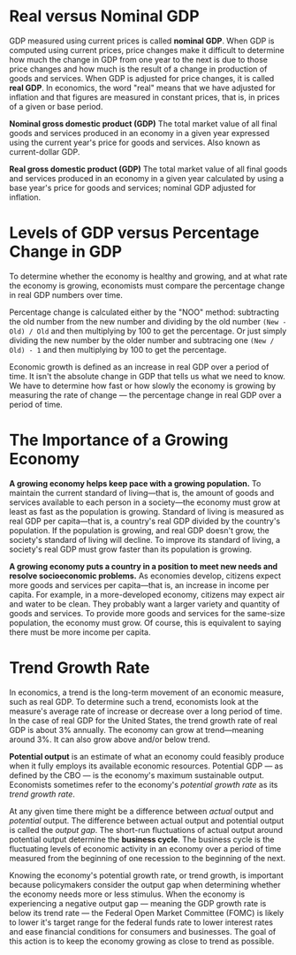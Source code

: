 # Real versus Nominal GDP

GDP measured using current prices is called **nominal GDP**. When GDP is computed using current prices, price changes make it difficult to determine how much the change in GDP from one year to the next is due to those price changes and how much is the result of a change in production of goods and services. When GDP is adjusted for price changes, it is called **real GDP**. In economics, the word "real" means that we have adjusted for inflation and that figures are measured in constant prices, that is, in prices of a given or base period.

**Nominal gross domestic product (GDP)**
The total market value of all final goods and services produced in an economy in a given year expressed using the current year's price for goods and services. Also known as current-dollar GDP.

**Real gross domestic product (GDP)**
The total market value of all final goods and services produced in an economy in a given year calculated by using a base year's price for goods and services; nominal GDP adjusted for inflation.

# Levels of GDP versus Percentage Change in GDP
To determine whether the economy is healthy and growing, and at what rate the economy is growing, economists must compare the percentage change in real GDP numbers over time.

Percentage change is calculated either by the "NOO" method: subtracting the old number from the new number and dividing by the old number `(New - Old) / Old` and then multiplying by 100 to get the percentage. Or just simply dividing the new number by the older number and subtracing one `(New / Old) - 1` and then multiplying by 100 to get the percentage. 

Economic growth is defined as an increase in real GDP over a period of time. It isn't the absolute change in GDP that tells us what we need to know. We have to determine how fast or how slowly the economy is growing by measuring the rate of change — the percentage change in real GDP over a period of time.

# The Importance of a Growing Economy

**A growing economy helps keep pace with a growing population.**
To maintain the current standard of living—that is, the amount of goods and services available to each person in a society—the economy must grow at least as fast as the population is growing. Standard of living is measured as real GDP per capita—that is, a country's real GDP divided by the country's population. If the population is growing, and real GDP doesn't grow, the society's standard of living will decline. To improve its standard of living, a society's real GDP must grow faster than its population is growing.

**A growing economy puts a country in a position to meet new needs and resolve socioeconomic problems.**
As economies develop, citizens expect more goods and services per capita—that is, an increase in income per capita. For example, in a more-developed economy, citizens may expect air and water to be clean. They probably want a larger variety and quantity of goods and services. To provide more goods and services for the same-size population, the economy must grow. Of course, this is equivalent to saying there must be more income per capita.

# Trend Growth Rate
In economics, a trend is the long-term movement of an economic measure, such as real GDP. To determine such a trend, economists look at the measure's average rate of increase or decrease over a long period of time. In the case of real GDP for the United States, the trend growth rate of real GDP is about 3% annually. The economy can grow at trend—meaning around 3%. It can also grow above and/or below trend.

**Potential output** is an estimate of what an economy could feasibly produce when it fully employs its available economic resources. Potential GDP — as defined by the CBO — is the economy's maximum sustainable output. Economists sometimes refer to the economy's *potential growth rate* as its *trend growth rate*.

At any given time there might be a difference between *actual* output and *potential* output. The difference between actual output and potential output is called the *output gap*. The short-run fluctuations of actual output around potential output determine the **business cycle**. The business cycle is the fluctuating levels of economic activity in an economy over a period of time measured from the beginning of one recession to the beginning of the next.

Knowing the economy's potential growth rate, or trend growth, is important because policymakers consider the output gap when determining whether the economy needs more or less stimulus. When the economy is experiencing a negative output gap — meaning the GDP growth rate is below its trend rate — the Federal Open Market Committee (FOMC) is likely to lower it's target range for the federal funds rate to lower interest rates and ease financial conditions for consumers and businesses. The goal of this action is to keep the economy growing as close to trend as possible.
